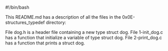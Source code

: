 #!/bin/bash

This README.md has a description of all the files in the 0x0E-structures_typedef directory:

File dog.h is a header file containing a new type struct dog.
File 1-init_dog.c has  a function that initialize a variable of type struct dog.
File 2-print_dog.c has  a function that prints a struct dog.
